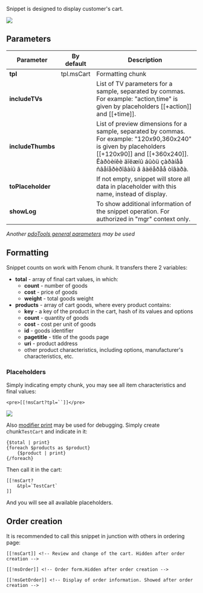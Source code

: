 Snippet is designed to display customer's cart.

[![](https://file.modx.pro/files/4/d/8/4d8ddea00da1c2ff10c94720ee26a588s.jpg)](https://file.modx.pro/files/4/d/8/4d8ddea00da1c2ff10c94720ee26a588.png)

## Parameters
Parameter           | By default    | Description
--------------------|---------------|---------------------------------------------
**tpl**             | tpl.msCart    | Formatting chunk
**includeTVs**      |               | List of TV parameters for  a sample, separated by commas. For example: "action,time" is given by placeholders [[+action]] and [[+time]].
**includeThumbs**   |               | List of preview dimensions for a sample, separated by commas. For example: "120x90,360x240" is given by placeholders [[+120x90]] and [[+360x240]]. Êàðòèíêè äîëæíû áûòü çàðàíåå ñãåíåðèðîâàíû â ãàëåðåå òîâàðà.
**toPlaceholder**   |               | If not empty, snippet will store all data in placeholder with this name, instead of display.
**showLog**         |               | To show additional information of the snippet operation. For authorized in "mgr" context only.

*Another [ pdoTools general parameters][1] may be used*

## Formatting
Snippet counts on work with Fenom chunk. It transfers there 2 variables:
- **total** - array of final cart values, in which:
    - **count** - number of goods
    - **cost** - price of goods
    - **weight** - total goods weight
- **products** - array of cart goods, where every product contains:
    - **key** - a key of the product in the cart, hash of its values and options
    - **count** - quantity of goods
    - **cost** - cost per unit of goods
    - **id** - goods identifier
    - **pagetitle** - title of the goods page
    - **uri** - product address
    - other product characteristics, including options, manufacturer's characteristics, etc.

### Placeholders
Simply indicating empty chunk, you may see all item characteristics and final values:
```
<pre>[[!msCart?tpl=``]]</pre>
```

[![](https://file.modx.pro/files/6/1/f/61f8ee92a1949258329e86d793896b96s.jpg)](https://file.modx.pro/files/6/1/f/61f8ee92a1949258329e86d793896b96.png)

Also [modifier print][2] may be used for debugging. Simply create chunk`TestCart` and indicate in it:
```
{$total | print}
{foreach $products as $product}
    {$product | print}
{/foreach}
```

Then call it in the cart:
```
[[!msCart?
    &tpl=`TestCart`
]]
```
And you will see all available placeholders.

## Order creation
It is recommended to call this snippet in junction with others in ordering page:
```
[[!msCart]] <!-- Review and change of the cart. Hidden after order creation -->

[[!msOrder]] <!-- Order form.Hidden after order creation -->

[[!msGetOrder]] <!-- Display of order information. Showed after order creation -->
```


[1]: /en/components/01_pdoTools/04_General_parameters.md
[2]: /en/components/01_pdoTools/03_Parser.md

